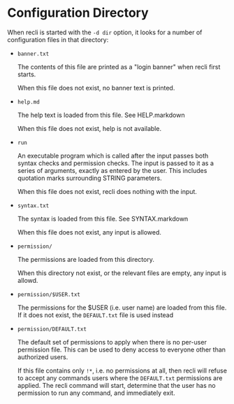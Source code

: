 # Configuration Directory

When recli is started with the `-d dir` option, it looks for a
number of configuration files in that directory:

* `banner.txt`
  
  The contents of this file are printed as a "login banner" when recli first starts.

  When this file does not exist, no banner text is printed.

* `help.md`
  
  The help text is loaded from this file.  See HELP.markdown

  When this file does not exist, help is not available.

* `run`
  
  An executable program which is called after the input passes both syntax checks and permission checks.  The input is passed to it as a series of arguments, exactly as entered by the user.  This includes quotation marks surrounding STRING parameters.

  When this file does not exist, recli does nothing with the input.

* `syntax.txt`
  
  The syntax is loaded from this file.  See SYNTAX.markdown

  When this file does not exist, any input is allowed.

* `permission/`
  
  The permissions are loaded from this directory.

  When this directory not exist, or the relevant files are empty, any input is allowd.

* `permission/$USER.txt`
  
  The permissions for the $USER (i.e. user name) are loaded from this file.  If it does not exist, the `DEFAULT.txt` file is used instead

* `permission/DEFAULT.txt`
  
  The default set of permissions to apply when there is no per-user permission file.  This can be used to deny access to everyone other than authorized users.
  
  If this file contains only `!*`, i.e. no permissions at all, then recli will refuse to accept any commands users where the `DEFAULT.txt` permissions are applied.  The recli command will start, determine that the user has no permission to run any command, and immediately exit.
